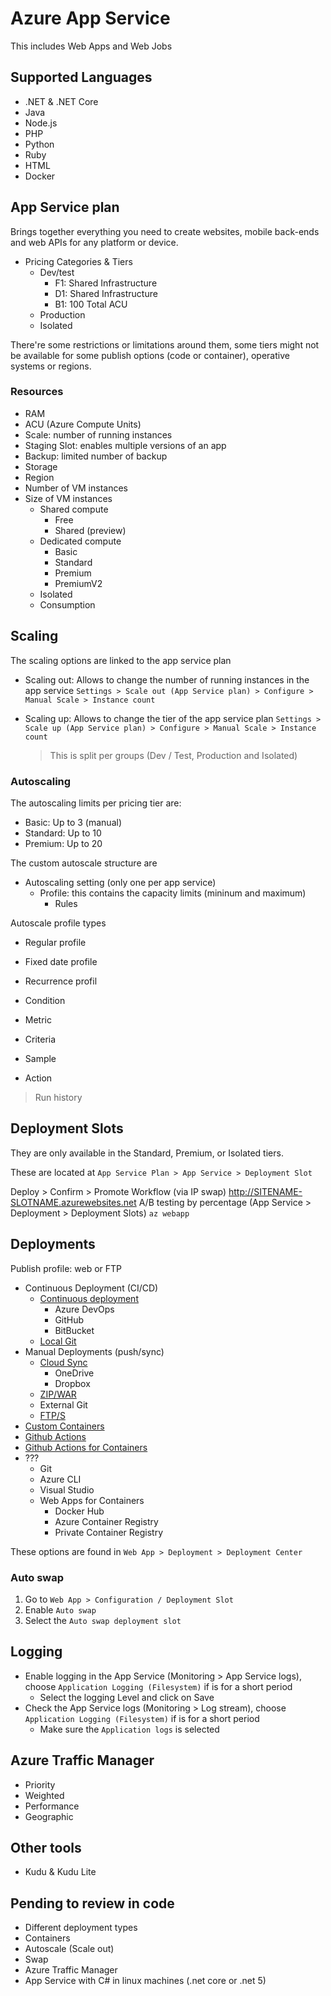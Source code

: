 # Azure App Service

This includes Web Apps and Web Jobs

## Supported Languages

- .NET & .NET Core
- Java
- Node.js
- PHP
- Python
- Ruby
- HTML
- Docker

## App Service plan

Brings together everything you need to create websites, mobile back-ends and web APIs for any platform or device.

- Pricing Categories & Tiers
  - Dev/test
    - F1: Shared Infrastructure
    - D1: Shared Infrastructure
    - B1: 100 Total ACU
  - Production
  - Isolated

There're some restrictions or limitations around them, some tiers might not be available for some publish options (code or container), operative systems or regions.

### Resources

- RAM
- ACU (Azure Compute Units)
- Scale: number of running instances
- Staging Slot: enables multiple versions of an app
- Backup: limited number of backup
- Storage
- Region
- Number of VM instances
- Size of VM instances
  - Shared compute
    - Free
    - Shared (preview)
  - Dedicated compute
    - Basic
    - Standard
    - Premium
    - PremiumV2
  - Isolated
  - Consumption

## Scaling

The scaling options are linked to the app service plan

- Scaling out: Allows to change the number of running instances in the app service
  `Settings > Scale out (App Service plan) > Configure > Manual Scale > Instance count`

- Scaling up: Allows to change the tier of the app service plan
  `Settings > Scale up (App Service plan) > Configure > Manual Scale > Instance count`

  > This is split per groups (Dev / Test, Production and Isolated)

### Autoscaling

The autoscaling limits per pricing tier are:

- Basic: Up to 3 (manual)
- Standard: Up to 10
- Premium: Up to 20

The custom autoscale structure are

- Autoscaling setting (only one per app service)
  - Profile: this contains the capacity limits (mininum and maximum)
    - Rules

Autoscale profile types

- Regular profile
- Fixed date profile
- Recurrence profil

- Condition
- Metric
- Criteria
- Sample
- Action

> Run history

## Deployment Slots

They are only available in the Standard, Premium, or Isolated tiers.

These are located at `App Service Plan > App Service > Deployment Slot`

Deploy > Confirm > Promote Workflow (via IP swap)
http://SITENAME-SLOTNAME.azurewebsites.net
A/B testing by percentage (App Service > Deployment > Deployment Slots)
`az webapp`

## Deployments

Publish profile: web or FTP

- Continuous Deployment (CI/CD)
  - [Continuous deployment](https://docs.microsoft.com/en-us/azure/app-service/deploy-continuous-deployment)
    - Azure DevOps
    - GitHub
    - BitBucket
  - [Local Git](https://docs.microsoft.com/en-us/azure/app-service/deploy-local-git)
- Manual Deployments (push/sync)
  - [Cloud Sync](https://docs.microsoft.com/en-us/azure/app-service/deploy-content-sync)
    - OneDrive
    - Dropbox
  - [ZIP/WAR](https://docs.microsoft.com/en-us/azure/app-service/deploy-zip)
  - External Git
  - [FTP/S](https://docs.microsoft.com/en-us/azure/app-service/deploy-ftp)
- [Custom Containers](https://docs.microsoft.com/en-us/azure/app-service/deploy-ci-cd-custom-container)
- [Github Actions](https://docs.microsoft.com/en-us/azure/app-service/deploy-github-actions)
- [Github Actions for Containers](https://docs.microsoft.com/en-us/azure/app-service/deploy-container-github-action)
- ???
  - Git
  - Azure CLI
  - Visual Studio
  - Web Apps for Containers
    - Docker Hub
    - Azure Container Registry
    - Private Container Registry

These options are found in `Web App > Deployment > Deployment Center`

### Auto swap

1. Go to `Web App > Configuration / Deployment Slot`
2. Enable `Auto swap`
3. Select the `Auto swap deployment slot`

## Logging

- Enable logging in the App Service (Monitoring > App Service logs), choose `Application Logging (Filesystem)` if is for a short period
  - Select the logging Level and click on Save
- Check the App Service logs (Monitoring > Log stream), choose `Application Logging (Filesystem)` if is for a short period
  - Make sure the `Application logs` is selected

## Azure Traffic Manager

- Priority
- Weighted
- Performance
- Geographic

## Other tools

- Kudu & Kudu Lite

## Pending to review in code

- Different deployment types
- Containers
- Autoscale (Scale out)
- Swap
- Azure Traffic Manager
- App Service with C# in linux machines (.net core or .net 5)
